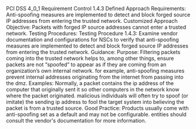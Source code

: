 PCI DSS 4_0_1 Requirement Control 1.4.3 Defined Approach Requirements: Anti-spoofing measures are implemented to detect and block forged source IP addresses from entering the trusted network. Customized Approach Objective: Packets with forged IP source addresses cannot enter a trusted network. Testing Procedures: Testing Procedure 1.4.3: Examine vendor documentation and configurations for NSCs to verify that anti-spoofing measures are implemented to detect and block forged source IP addresses from entering the trusted network. Guidance: Purpose: Filtering packets coming into the trusted network helps to, among other things, ensure packets are not “spoofed” to appear as if they are coming from an organization’s own internal network. for example, anti-spoofing measures prevent internal addresses originating from the internet from passing into the dmz. Examples: Normally, a packet contains the ip address of the computer that originally sent it so other computers in the network know where the packet originated. malicious individuals will often try to spoof (or imitate) the sending ip address to fool the target system into believing the packet is from a trusted source. Good Practice: Products usually come with anti-spoofing set as a default and may not be configurable. entities should consult the vendor's documentation for more information.
